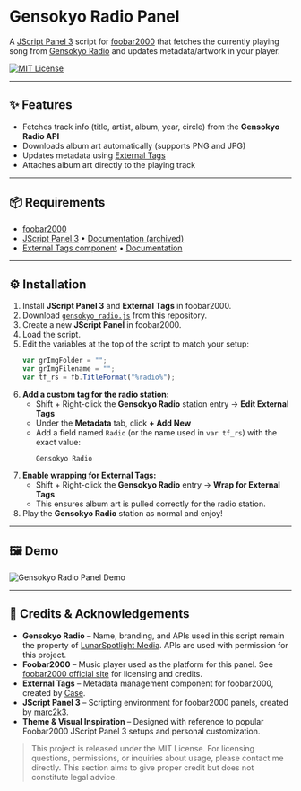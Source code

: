 # Gensokyo Radio Panel

A [JScript Panel 3](https://web.archive.org/web/20241208093147/httpscript-panel.github.io/) script for [foobar2000](https://foobar2000.org/) that fetches the currently playing song from [Gensokyo Radio](https://gensokyoradio.net/) and updates metadata/artwork in your player.

[![MIT License](https://img.shields.io/badge/license-MIT-blue.svg)](LICENSE)

---

## ✨ Features
- Fetches track info (title, artist, album, year, circle) from the **Gensokyo Radio API**  
- Downloads album art automatically (supports PNG and JPG)  
- Updates metadata using [External Tags](https://www.foobar2000.org/components/view/foo_external_tags)  
- Attaches album art directly to the playing track  

---

## 📦 Requirements
- [foobar2000](https://www.foobar2000.org/)
- [JScript Panel 3](https://hydrogenaudio.org/index.php?action=dlattach;topic=110516.0;attach=38236) • [Documentation (archived)](https://web.archive.org/web/20241208093147/https://jscript-panel.github.io/)
- [External Tags component](https://www.foobar2000.org/components/view/foo_external_tags) • [Documentation](https://wiki.hydrogenaudio.org/index.php?title=Foobar2000:Components/External_Tags_(foo_external_tags))

---

## ⚙️ Installation
1. Install **JScript Panel 3** and **External Tags** in foobar2000.  
2. Download [`gensokyo_radio.js`](gensokyo_radio.js) from this repository.  
3. Create a new **JScript Panel** in foobar2000.  
4. Load the script.  
5. Edit the variables at the top of the script to match your setup:
   ```js
   var grImgFolder = "";
   var grImgFilename = "";
   var tf_rs = fb.TitleFormat("%radio%");
   ```
6. **Add a custom tag for the radio station:**  
   - Shift + Right-click the **Gensokyo Radio** station entry → **Edit External Tags**  
   - Under the **Metadata** tab, click **+ Add New**  
   - Add a field named `Radio` (or the name used in `var tf_rs`) with the exact value:  
     ```
     Gensokyo Radio
     ```
7. **Enable wrapping for External Tags:**  
   - Shift + Right-click the **Gensokyo Radio** entry → **Wrap for External Tags**  
   - This ensures album art is pulled correctly for the radio station.  
8. Play the **Gensokyo Radio** station as normal and enjoy!

---

## 🖼️ Demo

![Gensokyo Radio Panel Demo](examples/demo.gif)

---

## 📝 Credits & Acknowledgements

- **Gensokyo Radio** – Name, branding, and APIs used in this script remain the property of [LunarSpotlight Media](https://gensokyoradio.net/). APIs are used with permission for this project.  
- **Foobar2000** – Music player used as the platform for this panel. See [foobar2000 official site](https://www.foobar2000.org/) for licensing and credits.  
- **External Tags** – Metadata management component for foobar2000, created by [Case](https://wiki.hydrogenaudio.org/index.php?title=Foobar2000:Components/External_Tags_(foo_external_tags)).
- **JScript Panel 3** – Scripting environment for foobar2000 panels, created by [marc2k3](https://web.archive.org/web/20241208093147/https://jscript-panel.github.io/).  
- **Theme & Visual Inspiration** – Designed with reference to popular Foobar2000 JScript Panel 3 setups and personal customization.  

> This project is released under the MIT License. For licensing questions, permissions, or inquiries about usage, please contact me directly. This section aims to give proper credit but does not constitute legal advice.
